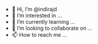- 👋 Hi, I’m @indirajd
- 👀 I’m interested in ...
- 🌱 I’m currently learning ...
- 💞️ I’m looking to collaborate on ...
- 📫 How to reach me ...

<!---
indirajd/indirajd is a ✨ special ✨ repository because its `README.md` (this file) appears on your GitHub profile.
You can click the Preview link to take a look at your changes.
--->
